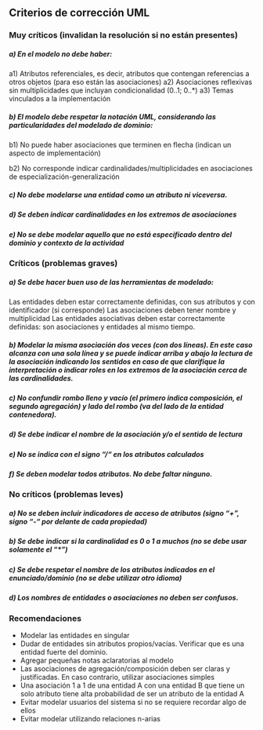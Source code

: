 ## Criterios de corrección UML

### Muy críticos (invalidan la resolución si no están presentes)

##### a) En el modelo no debe haber:
a1) Atributos referenciales, es decir, atributos que contengan referencias a otros objetos (para eso están las asociaciones)
a2) Asociaciones reflexivas sin multiplicidades que incluyan condicionalidad (0..1; 0..*)
a3) Temas vinculados a la implementación

##### b) El modelo debe respetar la notación UML, considerando las particularidades del modelado de dominio:

b1) No puede haber asociaciones que terminen en flecha (indican un aspecto de implementación)

b2) No corresponde indicar cardinalidades/multiplicidades en asociaciones de especialización-generalización

##### c) No debe modelarse una entidad como un atributo ni viceversa.

##### d) Se deben indicar cardinalidades en los extremos de asociaciones

##### e) No se debe modelar aquello que no está especificado dentro del dominio y contexto de la actividad

### Críticos (problemas graves)

##### a) Se debe hacer buen uso de las herramientas de modelado:
Las entidades deben estar correctamente definidas, con sus atributos y con identificador (si corresponde)
Las asociaciones deben tener nombre y multiplicidad
Las entidades asociativas deben estar correctamente definidas: son asociaciones y entidades al mismo tiempo.
##### b) Modelar la misma asociación dos veces (con dos líneas). En este caso alcanza con una sola línea y se puede indicar arriba y abajo la lectura de la asociación indicando los sentidos en caso de que clarifique la interpretación o indicar roles en los extremos de la asociación cerca de las cardinalidades.
##### c) No confundir rombo lleno y vacío (el primero indica composición, el segundo agregación) y lado del rombo (va del lado de la entidad contenedora).
##### d) Se debe indicar el nombre de la asociación y/o el sentido de lectura
##### e) No se indica con el signo “/“ en los atributos calculados
##### f) Se deben modelar todos atributos. No debe faltar ninguno.

### No críticos (problemas leves)

##### a) No se deben incluir indicadores de acceso de atributos (signo “+”, signo “-“ por delante de cada propiedad)
##### b) Se debe indicar si la cardinalidad es 0 o 1 a muchos (no se debe usar solamente el “*”)
##### c) Se debe respetar el nombre de los atributos indicados en el enunciado/dominio (no se debe utilizar otro idioma)
##### d) Los nombres de entidades o asociaciones no deben ser confusos.

### Recomendaciones
- Modelar las entidades en singular
- Dudar de entidades sin atributos propios/vacías. Verificar que es una entidad fuerte del dominio.
- Agregar pequeñas notas aclaratorias al modelo
- Las asociaciones de agregación/composición deben ser claras y justificadas. En caso contrario, utilizar asociaciones simples
- Una asociación 1 a 1 de una entidad A con una entidad B que tiene un solo atributo tiene alta probabilidad de ser un atributo de la entidad A
- Evitar modelar usuarios del sistema si no se requiere recordar algo de ellos
- Evitar modelar utilizando relaciones n-arias
